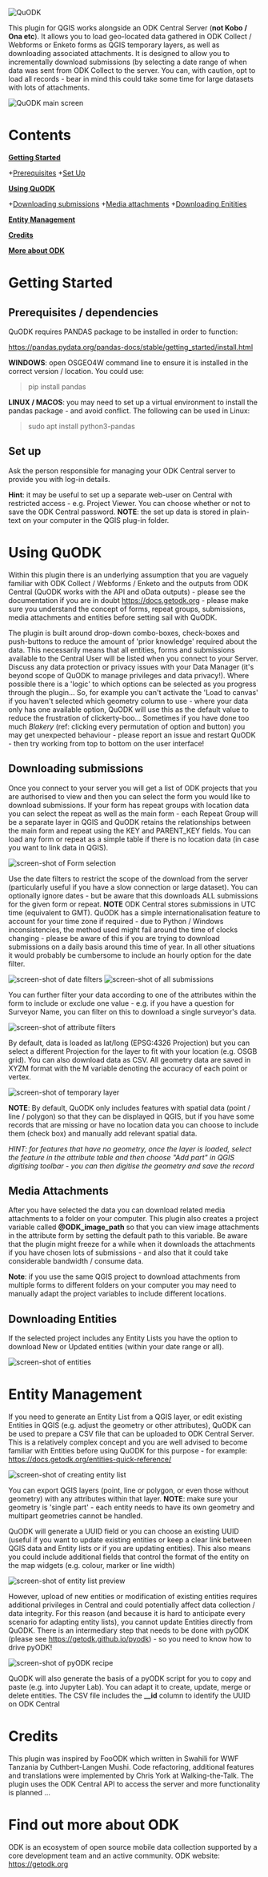 ![QuODK](/quodk.png)

This plugin for QGIS works alongside an ODK Central Server (**not Kobo / Ona etc**). It allows you to load geo-located data gathered in ODK Collect / Webforms or Enketo forms as QGIS temporary layers, as well as downloading associated attachments. It is designed to allow you to incrementally download submissions (by selecting a date range of when data was sent from ODK Collect to the server. You can, with caution, opt to load all records - bear in mind this could take some time for large datasets with lots of attachments.

![QuODK main screen](/Screenshot1.png)

# Contents
**[Getting Started](#getting-started)**

+[Prerequisites](#prerequisites)
+[Set Up](set-up)

**[Using QuODK](#using-quodk)**

+[Downloading submissions](#downloading-submissions)
+[Media attachments](#media-attachments)
+[Downloading Enitities](#downloading-entities)

**[Entity Management](#entity-management)**

**[Credits](#credits)**

**[More about ODK](#find-out-more-about-odk)**


# Getting Started

## Prerequisites / dependencies

QuODK requires PANDAS package to be installed in order to function:

 https://pandas.pydata.org/pandas-docs/stable/getting_started/install.html



**WINDOWS**: open OSGEO4W command line to ensure it is installed in the correct version / location. You could use: 
>pip install pandas

**LINUX / MACOS**: you may need to set up a virtual environment to install the pandas package - and avoid conflict. The following can be used in Linux:
>sudo apt install python3-pandas

## Set up

Ask the person responsible for managing your ODK Central server to provide you with log-in details.

**Hint**: it may be useful to set up a separate web-user on Central with restricted access - e.g. Project Viewer. You can choose whether or not to save the ODK Central password. **NOTE**: the set up data is stored in plain-text on your computer in the QGIS plug-in folder.

# Using QuODK
Within this plugin there is an underlying assumption that you are vaguely familiar with ODK Collect / Webforms / Enketo and the outputs from ODK Central (QuODK works with the API and oData outputs) - please see the documentation if you are in doubt https://docs.getodk.org - please make sure you understand the concept of forms, repeat groups, submissions, media attachments and entities before setting sail with QuODK.

The plugin is built around drop-down combo-boxes, check-boxes and push-buttons to reduce the amount of 'prior knowledge' required about the data. This necessarily means that all entities, forms and submissions available to the Central User will be listed when you connect to your Server. Discuss any data protection or privacy issues with your Data Manager (it's beyond scope of QuODK to manage privileges and data privacy!). Where possible there is a 'logic' to which options can be selected as you progress through the plugin... So, for example you can't activate the 'Load to canvas' if you haven't selected which geometry column to use - where your data only has one available option, QuODK will use this as the default value to reduce the frustration of clickerty-boo... Sometimes if you have done too much *Blakery* (ref: clicking every permutation of option and button) you may get unexpected behaviour - please report an issue and restart QuODK - then try working from top to bottom on the user interface!

## Downloading submissions

Once you connect to your server you will get a list of ODK projects that you are authorised to view and then you can select the form you would like to download submissions. If your form has repeat groups with location data you can select the repeat as well as the main form - each Repeat Group will be a separate layer in QGIS and QuODK retains the relationships between the main form and repeat using the KEY and PARENT_KEY fields. You can load any form or repeat as a simple table if there is no location data (in case you want to link data in QGIS).

![screen-shot of Form selection](/Screenshot2.png, "Select a form from a project")

Use the date filters to restrict the scope of the download from the server (particularly useful if you have a slow connection or large dataset). You can optionally ignore dates - but be aware that this downloads ALL submissions for the given form or repeat. **NOTE** ODK Central stores submissions in UTC time (equivalent to GMT). QuODK has a simple internationalisation feature to account for your time zone if required - due to Python / Windows inconsistencies, the method used might fail around the time of clocks changing - please be aware of this if you are trying to download submissions on a daily basis around this time of year. In all other situations it would probably be cumbersome to include an hourly option for the date filter. 

![screen-shot of date filters](/Screenshot3.png, "Use date filters to access a sub-set of submissions") ![screen-shot of all submissions](screenshot4.png, "Check ignore dates to load all submissions")

You can further filter your data according to one of the attributes within the form to include or exclude one value - e.g. if you have a question for Surveyor Name, you can filter on this to download a single surveyor's data.

![screen-shot of attribute filters](/Screenshot4.png, "Use attribute filters to refine the list of submissions")

By default, data is loaded as lat/long (EPSG:4326 Projection) but you can select a different Projection for the layer to fit with your location (e.g. OSGB grid). You can also download data as CSV. All geometry data are saved in XYZM format with the M variable denoting the accuracy of each point or vertex.

![screen-shot of temporary layer](/Screenshot5.png, "submissions / repeats are loaded as temporary vector layers")

**NOTE**: By default, QuODK only includes features with spatial data (point / line / polygon) so that they can be displayed in QGIS, but if you have some records that are missing or have no location data you can choose to include them (check box) and manually add relevant spatial data. 

*HINT: for features that have no geometry, once the layer is loaded, select the feature in the attribute table and then choose "Add part" in QGIS digitising toolbar - you can then digitise the geometry and save the record* 

## Media Attachments
After you have selected the data you can download related media attachments to a folder on your computer. This plugin also creates a project variable called **@ODK_image_path** so that you can view image attachments in the attribute form by setting the default path to this variable. Be aware that the plugin might freeze for a while when it downloads the attachments if you have chosen lots of submissions - and also that it could take considerable bandwidth / consume data.  

**Note**: if you use the same QGIS project to download attachments from multiple forms to different folders on your computer you may need to manually adapt the project variables to include different locations.

## Downloading Entities
If the selected project includes any Entity Lists you have the option to download New or Updated entities (within your date range or all).

![screen-shot of entities](/Screenshot6.png, "Download of new or updated entities")

# Entity Management
If you need to generate an Entity List from a QGIS layer, or edit existing Entities in QGIS (e.g. adjust the geometry or other attributes), QuODK can be used to prepare a CSV file that can be uploaded to ODK Central Server. This is a relatively complex concept and you are well advised to become familiar with Entities before using QuODK for this purpose - for example: https://docs.getodk.org/entities-quick-reference/

![screen-shot of creating entity list](/Screenshot7.png, "Preparing an Entity List with QuODK")

You can export QGIS layers (point, line or polygon, or even those without geometry) with any attributes within that layer. **NOTE**: make sure your geometry is 'single part' - each entity needs to have its own geometry and multipart geometries cannot be handled.


QuODK will generate a UUID field or you can choose an existing UUID (useful if you want to update existing entities or keep a clear link between QGIS data and Entity lists or if you are updating entities). This also means you could include additional fields that control the format of the entity on the map widgets (e.g. colour, marker or line width)

![screen-shot of entity list preview](/Screenshot10.png, "Preview Entity List")

However, upload of new entities or modification of existing entities requires additional privileges in Central and could potentially affect data collection / data integrity. For this reason (and because it is hard to anticipate every scenario for adapting entity lists), you cannot update Entities directly from QuODK. There is an intermediary step that needs to be done with pyODK (please see https://getodk.github.io/pyodk) - so you need to know how to drive pyODK!

![screen-shot of pyODK recipe](/Screenshot11.png, "a simple pyODK recipe")

 QuODK will also generate the basis of a pyODK script for you to copy and paste (e.g. into Jupyter Lab). You can adapt it to create, update, merge or delete entities. The CSV file includes the **\__id** column to identify the UUID on ODK Central


# Credits

This plugin was inspired by FooODK which written in Swahili for WWF Tanzania by Cuthbert-Langen Mushi. Code refactoring, additional features and translations were implemented by Chris York at Walking-the-Talk. The plugin uses the ODK Central API to access the server and more functionality is planned ...

# Find out more about ODK

ODK is an ecosystem of open source mobile data collection supported by a core development team and an active community.
ODK website: https://getodk.org

